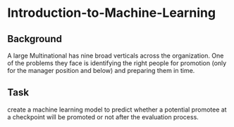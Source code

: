 # Introduction-to-Machine-Learning

## Background
A large Multinational has nine broad verticals across the organization. One of the problems they face is identifying the right people for promotion (only for the manager position and below) and preparing them in time.

## Task
 create a machine learning model to predict whether a potential promotee at a checkpoint will be promoted or not after the evaluation process.
